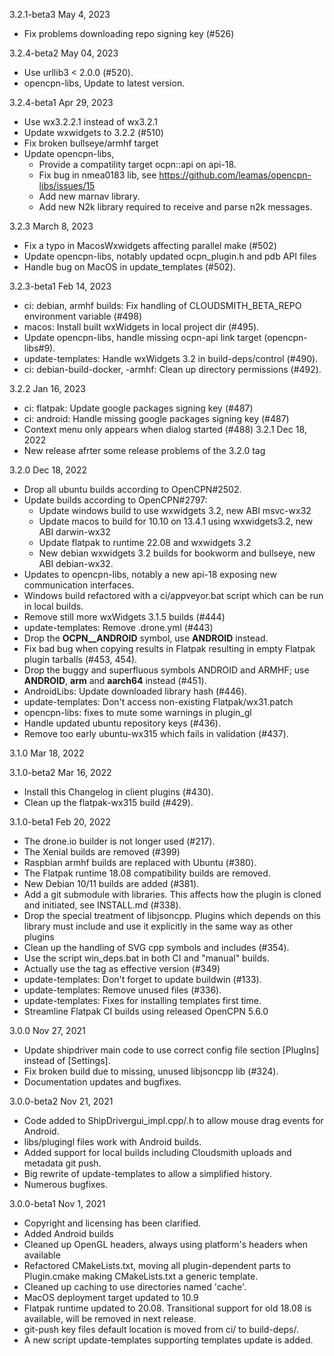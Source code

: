 3.2.1-beta3 May 4, 2023
* Fix problems downloading repo signing key (#526)

3.2.4-beta2 May 04, 2023
* Use urllib3 < 2.0.0 (#520).
* opencpn-libs, Update to latest version.

3.2.4-beta1 Apr 29, 2023
* Use wx3.2.2.1 instead of wx3.2.1
* Update wxwidgets to 3.2.2 (#510)
* Fix broken bullseye/armhf target
* Update opencpn-libs,
    - Provide a compatility target ocpn::api on api-18.
    - Fix bug in nmea0183 lib, see
      https://github.com/leamas/opencpn-libs/issues/15
    - Add new marnav library.
    - Add new N2k library required to receive and parse n2k messages.

3.2.3 March 8, 2023
* Fix a typo in MacosWxwidgets affecting parallel make (#502)
* Update opencpn-libs, notably updated ocpn_plugin.h and pdb API files
* Handle bug on MacOS in update_templates (#502).

3.2.3-beta1 Feb 14, 2023
* ci: debian, armhf builds: Fix handling of CLOUDSMITH_BETA_REPO
  environment variable (#498)
* macos: Install built wxWidgets in local project dir (#495).
* Update opencpn-libs, handle missing ocpn-api link target (opencpn-libs#9).
* update-templates: Handle wxWidgets 3.2 in build-deps/control (#490).
* ci: debian-build-docker, -armhf: Clean up directory permissions (#492).

3.2.2 Jan 16, 2023
* ci: flatpak: Update google packages signing key (#487)
* ci: android: Handle missing google packages signing key (#487)
* Context menu only appears when dialog started (#488)
3.2.1  Dec 18, 2022
* New release afrter some release problems of the 3.2.0 tag

3.2.0  Dec 18, 2022
* Drop all ubuntu builds according to OpenCPN#2502.
* Update builds according to OpenCPN#2797:
  + Update windows build to use wxwidgets 3.2, new ABI msvc-wx32
  + Update macos to build for 10.10 on 13.4.1 using wxwidgets3.2,
    new ABI darwin-wx32
  + Update flatpak to runtime 22.08 and wxwidgets 3.2
  + New debian wxwidgets 3.2 builds for bookworm and bullseye, new
    ABI debian-wx32.
* Updates to opencpn-libs, notably a new api-18 exposing new
  communication interfaces.
* Windows build refactored with a ci/appveyor.bat script which can
  be run in local builds.
* Remove still more wxWidgets 3.1.5 builds (#444)
* update-templates: Remove .drone.yml (#443)
* Drop the __OCPN__ANDROID__ symbol, use __ANDROID__ instead.
* Fix bad bug when copying results in Flatpak resulting in empty
  Flatpak plugin tarballs (#453, 454).
* Drop the buggy and superfluous symbols ANDROID and ARMHF; use
  __ANDROID__, __arm__ and __aarch64__ instead  (#451).
* AndroidLibs: Update downloaded library hash (#446).
* update-templates: Don't access non-existing Flatpak/wx31.patch
* opencpn-libs: fixes to mute some warnings in plugin\_gl
* Handle updated ubuntu repository keys (#436).
* Remove too early ubuntu-wx315 which fails in validation (#437).

3.1.0 Mar 18, 2022

3.1.0-beta2 Mar 16, 2022
* Install this Changelog in client plugins (#430).
* Clean up the flatpak-wx315 build (#429).

3.1.0-beta1 Feb 20, 2022
* The drone.io builder is not longer used (#217).
* The Xenial builds are removed (#399)
* Raspbian armhf builds are replaced with Ubuntu (#380).
* The Flatpak runtime 18.08 compatibility builds are removed.
* New Debian 10/11 builds are added (#381).
* Add a git submodule with libraries. This affects how the plugin
  is cloned and initiated, see INSTALL.md (#338).
* Drop the special treatment of libjsoncpp. Plugins which depends
  on this library must include and use it explicitly in the same way
  as other plugins
* Clean up the handling of SVG cpp symbols and includes (#354).
* Use the script win\_deps.bat in both CI and "manual" builds.
* Actually use the tag as effective version (#349)
* update-templates: Don't forget to update buildwin (#133).
* update-templates: Remove unused files (#336).
* update-templates: Fixes for installing templates first time.
* Streamline Flatpak CI builds using released OpenCPN 5.6.0


3.0.0 Nov 27, 2021

* Update shipdriver main code to use correct config file section
  [PlugIns] instead of [Settings].
* Fix broken build due to missing, unused libjsoncpp lib (#324).
* Documentation updates and bugfixes.

3.0.0-beta2   Nov 21, 2021

* Code added to ShipDrivergui_impl.cpp/.h to allow mouse drag
  events for Android.
* libs/plugingl files work with Android builds.
* Added support for local builds including Cloudsmith uploads and
  metadata git push.
* Big rewrite of update-templates to allow a simplified history.
* Numerous bugfixes.

3.0.0-beta1   Nov 1, 2021

* Copyright and licensing has been clarified.
* Added Android builds
* Cleaned up OpenGL headers, always using platform's headers when
  available
* Refactored CMakeLists.txt, moving all plugin-dependent parts to
  Plugin.cmake making CMakeLists.txt a generic template.
* Cleaned up caching to use directories named 'cache'.
* MacOS deployment target updated to 10.9
* Flatpak runtime updated to 20.08. Transitional support for old
  18.08 is available, will be removed in next release.
* git-push key files default location is moved from ci/ to build-deps/.
* A new script update-templates supporting templates update is added.
